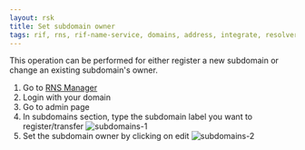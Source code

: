 ```yaml
---
layout: rsk
title: Set subdomain owner
tags: rif, rns, rif-name-service, domains, address, integrate, resolver, node, sdk, libraries, infrastructure, protocols, mvp, design, rbtc, defi, decentralized, quick-start, guides, tutorial, networks, dapps, tools, rootstock, rsk, ethereum, smart-contracts, install, get-started, how-to, mainnet, testnet, contracts, wallets, web3, crypto
---
```


This operation can be performed for either register a new subdomain or change an existing subdomain's owner.

1. Go to [RNS Manager](https://manager.rns.rifos.org)
2. Login with your domain
3. Go to admin page
4. In subdomains section, type the subdomain label you want to register/transfer
  ![subdomains-1](/assets/img/rns/subdomains-1.png)
5. Set the subdomain owner by clicking on edit
  ![subdomains-2](/assets/img/rns/subdomains-2.png)
